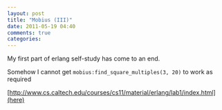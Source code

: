 ```yaml
---
layout: post
title: "Mobius (III)"
date: 2011-05-19 04:40
comments: true
categories: 
---
```


My first part of erlang self-study has come to an end.

Somehow I cannot get ``mobius:find_square_multiples(3, 20)`` to work as required 

[http://www.cs.caltech.edu/courses/cs11/material/erlang/lab1/index.html](here)

